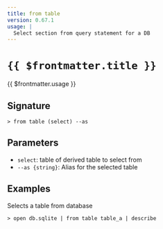 ```yaml
---
title: from table
version: 0.67.1
usage: |
  Select section from query statement for a DB
---
```


# <code>{{ $frontmatter.title }}</code>

<div style='white-space: pre-wrap;'>{{ $frontmatter.usage }}</div>

## Signature

```> from table (select) --as```

## Parameters

 -  `select`: table of derived table to select from
 -  `--as {string}`: Alias for the selected table

## Examples

Selects a table from database
```shell
> open db.sqlite | from table table_a | describe
```
